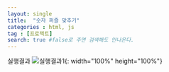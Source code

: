 ```yaml
---
layout: single
title:  "숫자 퍼즐 맞추기"
categories : html, js
tag : [프로젝트]
search: true #false로 주면 검색해도 안나온다.
---
```


실행결과
![실행결과1](../../images/2022-12-14-IU_and_boardgame/실행결과1.png){: width="100%" height="100%"}
